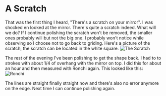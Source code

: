 # A Scratch
That was the first thing I heard, "There's a scratch on your mirror". I was shocked en looked at the mirror. There's quite a scratch indeed. What will we do? If I continue polishing the scratch won't be removed, the smaller ones probably will but not the big one. I probably won't notice while observing so I choose not to go back to griding. Here's a picture of the scratch, the scratch can be located in the white square.
![The Scratch](/images/IMG_8149.jpg)

The rest of the evening I've been polishing to get the shape back. I had to to strokes with about 1/4 of overhang with the mirror on top. I did this for about an hour and then measured with Ronchi again. This looked like this:
![Ronchi](/images/IMG_8150.jpg)

The lines are straight finally straight now and there's also no error anymore on the edge. Next time I can continue polishing again.